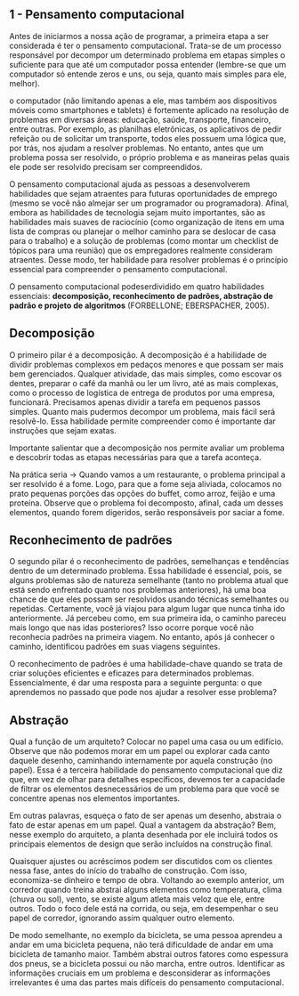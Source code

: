 ## 1 - Pensamento computacional 

Antes de iniciarmos a nossa ação de programar, a primeira etapa a ser considerada é ter o pensamento computacional. Trata-se de um processo responsável por decompor um determinado problema em etapas simples o suficiente para que até um computador possa entender (lembre-se que um computador só entende zeros e uns, ou seja, quanto mais simples para ele, melhor).

o computador (não limitando apenas a ele, mas também aos dispositivos móveis como smartphones e tablets) é fortemente aplicado na resolução de problemas em diversas áreas: educação, saúde, transporte, financeiro, entre outras. Por exemplo, as planilhas eletrônicas, os aplicativos de pedir refeição ou de solicitar um transporte, todos eles possuem uma lógica que, por trás, nos ajudam a resolver problemas. No entanto, antes que um problema possa ser resolvido, o próprio problema e as maneiras pelas quais ele pode ser resolvido precisam ser compreendidos.

O pensamento computacional ajuda as pessoas a desenvolverem habilidades que sejam atraentes para futuras oportunidades de emprego (mesmo se você não almejar ser um programador ou programadora). Afinal, embora as habilidades de tecnologia sejam muito importantes, são as habilidades mais suaves de raciocínio (como organização de itens em uma lista de compras ou planejar o melhor caminho para se deslocar de casa para o trabalho) e a solução de problemas (como montar um checklist de tópicos para uma reunião) que os empregadores realmente consideram atraentes. Desse modo, ter habilidade para resolver problemas é o princípio essencial para compreender o pensamento computacional.

O pensamento computacional podeserdividido em quatro ­habilidades essenciais: **decomposição, reconhecimento de padrões, abstração de padrão e projeto de algoritmos** (FORBELLONE; EBERSPACHER, 2005).

## Decomposição 

O primeiro pilar é a decomposição. 
A decomposição é a habilidade de dividir problemas complexos em pedaços menores e que possam ser mais bem gerenciados. Qualquer atividade, das mais simples, como escovar os dentes, preparar o café da manhã ou ler um livro, até as mais complexas, como o processo de logística de entrega de produtos por uma empresa, funcionará. Precisamos apenas dividir a tarefa em pequenos passos simples. Quanto mais pudermos decompor um problema, mais fácil será resolvê-lo. Essa habilidade permite compreender como é importante dar instruções que sejam exatas.

Importante salientar que a decomposição nos permite avaliar um problema e descobrir todas as etapas necessárias para que a tarefa aconteça. 

Na prática seria -> Quando vamos a um restaurante, o problema principal a ser resolvido é a fome. Logo, para que a fome seja aliviada, colocamos no prato pequenas porções das opções do buffet, como arroz, feijão e uma proteína. Observe que o problema foi decomposto, afinal, cada um desses elementos, quando forem digeridos, serão responsáveis por saciar a fome.

## Reconhecimento de padrões

O segundo pilar é o reconhecimento de padrões, semelhanças e tendências dentro de um determinado problema. Essa habilidade é essencial, pois, se alguns problemas são de natureza semelhante (tanto no problema atual que está sendo enfrentado quanto nos problemas anteriores), há uma boa chance de que eles possam ser resolvidos usando técnicas semelhantes ou repetidas. Certamente, você já viajou para algum lugar que nunca tinha ido anteriormente. Já percebeu como, em sua primeira ida, o caminho pareceu mais longo que nas idas posteriores? Isso ocorre porque você não reconhecia padrões na primeira viagem. No entanto, após já conhecer o caminho, identificou padrões em suas viagens seguintes.

O reconhecimento de padrões é uma habilidade-chave quando se trata de criar soluções eficientes e eficazes para determinados problemas. Essencialmente, é dar uma resposta para a seguinte pergunta: o que aprendemos no passado que pode nos ajudar a resolver esse problema?

## Abstração 
Qual a função de um arquiteto? Colocar no papel uma casa ou um edifício. Observe que não podemos morar em um papel ou explorar cada canto daquele desenho, caminhando internamente por aquela construção (no papel). Essa é a terceira habilidade do pensamento computacional que diz que, em vez de olhar para detalhes específicos, devemos ter a capacidade de filtrar os elementos desnecessários de um problema para que você se concentre apenas nos elementos importantes. 

Em outras palavras, esqueça o fato de ser apenas um desenho, abstraia o fato de estar apenas em um papel. Qual a vantagem da abstração? Bem, nesse exemplo do arquiteto, a planta desenhada por ele incluirá todos os principais elementos de design que serão incluídos na construção final. 

Quaisquer ajustes ou acréscimos podem ser discutidos com os clientes nessa fase, antes do início do trabalho de construção. Com isso, economiza-se dinheiro e tempo de obra. Voltando ao exemplo anterior, um corredor quando treina abstrai alguns elementos como temperatura, clima (chuva ou sol), vento, se existe algum atleta mais veloz que ele, entre outros. Todo o foco dele está na corrida, ou seja, em desempenhar o seu papel de corredor, ignorando assim qualquer outro elemento. 

De modo semelhante, no exemplo da bicicleta, se uma pessoa aprendeu a andar em uma bicicleta pequena, não terá dificuldade de andar em uma bicicleta de tamanho maior. Também abstrai outros fatores como espessura dos pneus, se a bicicleta possui ou não marcha, entre outros. Identificar as informações cruciais em um problema e desconsiderar as informações irrelevantes é uma das partes mais difíceis do pensamento computacional.